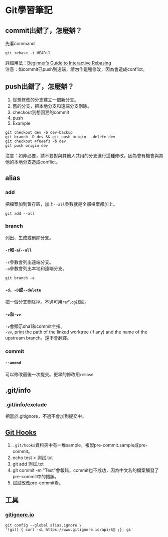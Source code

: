 # Git學習筆記

## commit出錯了，怎麼辦？
先看command
```
git rebase -i HEAD~1
```
詳細用法：[Beginner’s Guide to Interactive Rebasing](https://hackernoon.com/beginners-guide-to-interactive-rebasing-346a3f9c3a6d)  
注意：如commit已push到遠端，請勿作這種修改，因為會造成conflict。

## push出錯了，怎麼辦？
1. 從想修改的分支建立一個新分支。
2. 舊的分支，把本地分支和遠端分支刪除。
3. checkout到想回溯的commit
4. push
5. Example
```
git checkout dev -b dev-backup
git branch -D dev && git push origin --delete dev
git checkout 4f8eef3 -b dev
git push origin dev
```
注意：如非必要，請不要對與其他人共用的分支進行這種修改，因為會有機會與其他的本地分支造成conflict。

## alias

### add
把檔案加到暫存區，加上`--all`參數就是全部檔案都加上。 

```
git add --all
```

### branch
列出、生成或刪除分支。  
#### `-r`和`-a`/`--all`
`-r`參數會列出遠端分支。  
`-a`參數會列出本地和遠端分支。  
```
git branch -a
```
#### `-d`、`-D`或`--delete`
把一個分支刪除掉。不過可用`reflog`找回。  

#### `-v`和`-vv`  
`-v`會顯示sha1和commit主指。  
`-vv`, print the path of the linked worktree (if any) and the name of the upstream branch。還不會翻譯。

### commit
#### `--amend`
可以修改最後一次提交。更早的修改用`rebase`

## .git/info
### .git/info/exclude
相當於.gitignore，不過不會加到提交中。

## [Git Hooks](https://git-scm.com/book/zh-tw/v2/Customizing-Git-Git-Hooks)
1. `.git/hooks`資料夾中有一堆sample，複製pre-commit.sample成pre-commit。
2. echo test > 測試.txt
3. git add 測試.txt
4. git commit -m "Test"會報錯，commit也不成功，因為中文名的檔案觸發了pre-commit中的錯誤。
5. 試試改改pre-commit看。

## 工具
### [gitignore.io](https://docs.gitignore.io/install/command-line)
```
git config --global alias.ignore \
'!gi() { curl -sL https://www.gitignore.io/api/$@ ;}; gi'
```
